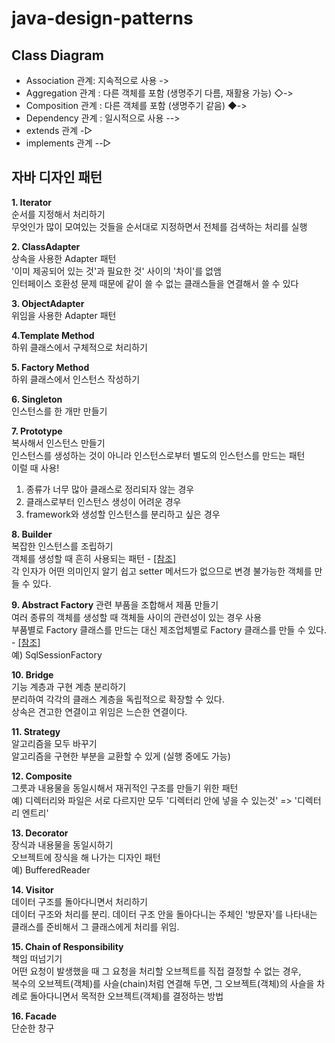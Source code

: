 # java-design-patterns

## Class Diagram
- Association 관계: 지속적으로 사용  ->
- Aggregation 관계 : 다른 객체를 포함 (생명주기 다름, 재활용 가능) ◇->
- Composition 관계 : 다른 객체를 포함 (생명주기 같음) ◆->
- Dependency 관계 : 일시적으로 사용 -->
- extends 관계 -▷
- implements 관계 --▷



## 자바 디자인 패턴
**1. Iterator**  
순서를 지정해서 처리하기  
무엇인가 많이 모여있는 것들을 순서대로 지정하면서 전체를 검색하는 처리를 실행
  
**2. ClassAdapter**  
상속을 사용한 Adapter 패턴  
'이미 제공되어 있는 것'과 필요한 것' 사이의 '차이'를 없앰  
인터페이스 호환성 문제 때문에 같이 쓸 수 없는 클래스들을 연결해서 쓸 수 있다

**3. ObjectAdapter**  
위임을 사용한 Adapter 패턴  

**4.Template Method**  
하위 클래스에서 구체적으로 처리하기

**5. Factory Method**  
하위 클래스에서 인스턴스 작성하기

**6. Singleton**  
인스턴스를 한 개만 만들기

**7. Prototype**  
복사해서 인스턴스 만들기  
인스턴스를 생성하는 것이 아니라 인스턴스로부터 별도의 인스턴스를 만드는 패턴  
이럴 때 사용!  
1) 종류가 너무 많아 클래스로 정리되자 않는 경우  
2) 클래스로부터 인스턴스 생성이 어려운 경우  
3) framework와 생성할 인스턴스를 분리하고 싶은 경우


**8. Builder**  
복잡한 인스턴스를 조립하기  
객체를 생성할 때 흔히 사용되는 패턴 - [[참조]](https://johngrib.github.io/wiki/builder-pattern/)  
각 인자가 어떤 의미인지 알기 쉽고 setter 메서드가 없으므로 변경 불가능한 객체를 만들 수 있다.

**9. Abstract Factory**
관련 부품을 조합해서 제품 만들기  
여러 종류의 객체를 생성할 때 객체들 사이의 관련성이 있는 경우 사용  
부품별로 Factory 클래스를 만드는 대신 제조업체별로 Factory 클래스를 만들 수 있다. - [[참조]](https://gmlwjd9405.github.io/2018/08/08/abstract-factory-pattern.html)  
예) SqlSessionFactory

**10. Bridge**  
기능 계층과 구현 계층 분리하기  
분리하여 각각의 클래스 계층을 독립적으로 확장할 수 있다.  
상속은 견고한 연결이고 위임은 느슨한 연결이다.  

**11. Strategy**  
알고리즘을 모두 바꾸기  
알고리즘을 구현한 부분을 교환할 수 있게 (실행 중에도 가능)

**12. Composite**  
그릇과 내용물을 동일시해서 재귀적인 구조를 만들기 위한 패턴  
예) 디렉터리와 파일은 서로 다르지만 모두 '디렉터리 안에 넣을 수 있는것' => '디렉터리 엔트리'

**13. Decorator**  
장식과 내용물을 동일시하기  
오브젝트에 장식을 해 나가는 디자인 패턴  
예) BufferedReader

**14. Visitor**  
데이터 구조를 돌아다니면서 처리하기  
데이터 구조와 처리를 분리. 데이터 구조 안을 돌아다니는 주체인 '방문자'를 나타내는 
클래스를 준비해서 그 클래스에게 처리를 위임.

**15. Chain of Responsibility**  
책임 떠넘기기  
어떤 요청이 발생했을 때 그 요청을 처리할 오브젝트를 직접 결정할 수 없는 경우,  
복수의 오브젝트(객체)를 사슬(chain)처럼 연결해 두면, 그 오브젝트(객체)의
사슬을 차례로 돌아다니면서 목적한 오브젝트(객체)를 결정하는 방법 

**16. Facade**  
단순한 창구  


